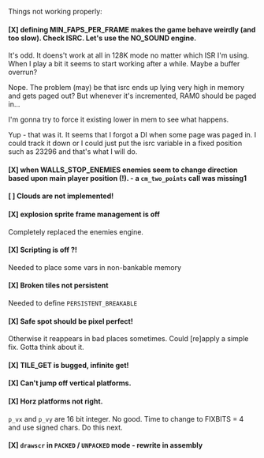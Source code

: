 Things not working properly:

#### [X] defining MIN_FAPS_PER_FRAME makes the game behave weirdly (and too slow). Check ISRC. Let's use the NO_SOUND engine.

It's odd. It doens't work at all in 128K mode no matter which ISR I'm using. When I play a bit it seems to start working after a while. Maybe a buffer overrun? 

Nope. The problem (may) be that isrc ends up lying very high in memory and gets paged out? But whenever it's incremented, RAM0 should be paged in...

I'm gonna try to force it existing lower in mem to see what happens.

Yup - that was it. It seems that I forgot a DI when some page was paged in. I could track it down or I could just put the isrc variable in a fixed position such as 23296 and that's what I will do.

#### [X] when WALLS_STOP_ENEMIES enemies seem to change direction based upon main player position (!). - a `cm_two_points` call was missing1

#### [ ] Clouds are not implemented!

#### [X] explosion sprite frame management is off

Completely replaced the enemies engine.

#### [X] Scripting is off ?!

Needed to place some vars in non-bankable memory

#### [X] Broken tiles not persistent

Needed to define `PERSISTENT_BREAKABLE`

#### [X] Safe spot should be pixel perfect!

Otherwise it reappears in bad places sometimes. Could [re]apply a simple fix. Gotta think about it.

#### [X] TILE_GET is bugged, infinite get!

#### [X] Can't jump off vertical platforms.

#### [X] Horz platforms not right.

`p_vx` and `p_vy` are 16 bit integer. No good. Time to change to FIXBITS = 4 and use signed chars. Do this next.

#### [X] `drawscr` in `PACKED` / `UNPACKED` mode - rewrite in assembly

